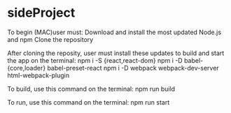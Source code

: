 # sideProject

To begin (MAC)user must:
Download and install the most updated Node.js and npm
Clone the repository

After cloning the reposity, user must install these updates to build and start the app on the terminal:
npm i -S {react,react-dom}
npm i -D babel-{core,loader} babel-preset-react
npm i -D webpack webpack-dev-server html-webpack-plugin

To build, use this command on the terminal:
npm run build

To run, use this command on the terminal:
npm run start

